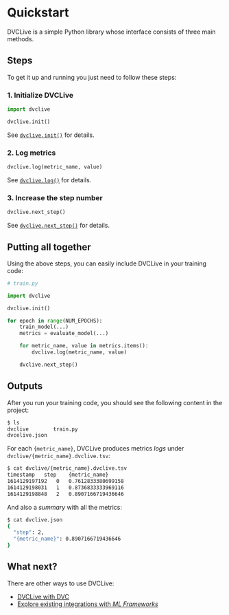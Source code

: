 # Quickstart

DVCLive is a simple Python library whose interface consists of three main
methods.

## Steps

To get it up and running you just need to follow these steps:

### 1. Initialize DVCLive

```python
import dvclive

dvclive.init()
```

See [`dvclive.init()`] for details.

### 2. Log metrics

```python
dvclive.log(metric_name, value)
```

See [`dvclive.log()`] for details.

### 3. Increase the step number

```python
dvclive.next_step()
```

See [`dvclive.next_step()`] for details.

## Putting all together

Using the above steps, you can easily include DVCLive in your training code:

```python
# train.py

import dvclive

dvclive.init()

for epoch in range(NUM_EPOCHS):
    train_model(...)
    metrics = evaluate_model(...)

    for metric_name, value in metrics.items():
        dvclive.log(metric_name, value)

    dvclive.next_step()
```

## Outputs

After you run your training code, you should see the following content in the
project:

```bash
$ ls
dvclive        train.py
dvcelive.json
```

For each `{metric_name}`, DVCLive produces metrics _logs_ under
`dvclive/{metric_name}.dvclive.tsv`:

```bash
$ cat dvclive/{metric_name}.dvclive.tsv
timestamp	step	{metric_name}
1614129197192	0	0.7612833380699158
1614129198031	1	0.8736833333969116
1614129198848	2	0.8907166719436646
```

And also a _summary_ with all the metrics:

```bash
$ cat dvclive.json
{
  "step": 2,
  "{metric_name}": 0.8907166719436646
}
```

## What next?

There are other ways to use DVCLive:

- [DVCLive with DVC](/docs/dvclive/user-guide/dvclive-with-dvc)
- [Explore existing integrations with _ML Frameworks_](/docs/dvclive/integrations/)

[`dvclive.init()`]: /doc/dvclive/api-reference/init
[`dvclive.log()`]: /doc/dvclive/api-reference/log
[`dvclive.next_step()`]: /doc/dvclive/api-reference/next_step
